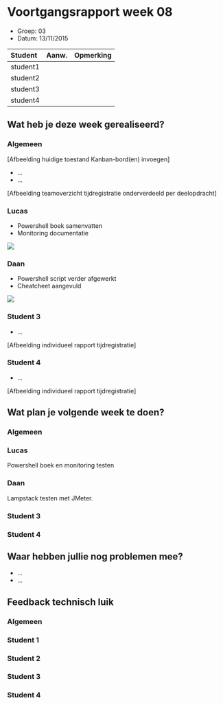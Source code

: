 # Voortgangsrapport week 08

* Groep: 03
* Datum: 13/11/2015

| Student  | Aanw. | Opmerking |
| :---     | :---  | :---      |
| student1 |       |           |
| student2 |       |           |
| student3 |       |           |
| student4 |       |           |

## Wat heb je deze week gerealiseerd?

### Algemeen

[Afbeelding huidige toestand Kanban-bord(en) invoegen]

* ...
* ...

[Afbeelding teamoverzicht tijdregistratie onderverdeeld per deelopdracht]

### Lucas

* Powershell boek samenvatten
* Monitoring documentatie

![](https://github.com/HoGentTIN/ops3-g01/blob/master/weekrapport/img/Week8_Lucas_Toggl.PNG)

### Daan

* Powershell script verder afgewerkt
* Cheatcheet aangevuld

![](https://github.com/HoGentTIN/ops3-g01/blob/master/weekrapport/img/Week8_Daan_toggle.PNG)



### Student 3

* ...

[Afbeelding individueel rapport tijdregistratie]

### Student 4

* ...

[Afbeelding individueel rapport tijdregistratie]

## Wat plan je volgende week te doen?

### Algemeen
### Lucas
Powershell boek en monitoring testen
### Daan
Lampstack testen met JMeter.
### Student 3
### Student 4

## Waar hebben jullie nog problemen mee?

* ...
* ...

## Feedback technisch luik

### Algemeen

### Student 1
### Student 2
### Student 3
### Student 4


